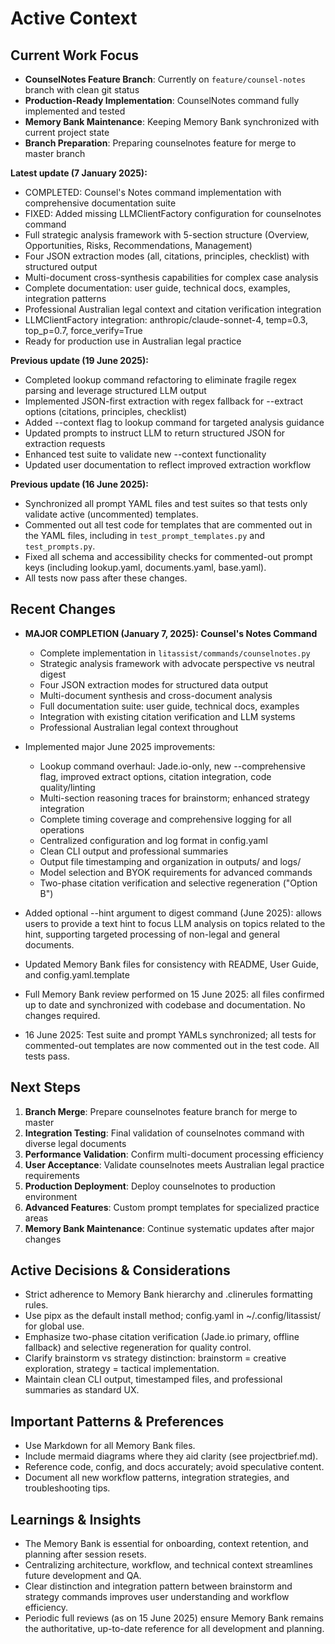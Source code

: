 # Active Context

## Current Work Focus
- **CounselNotes Feature Branch**: Currently on `feature/counsel-notes` branch with clean git status
- **Production-Ready Implementation**: CounselNotes command fully implemented and tested
- **Memory Bank Maintenance**: Keeping Memory Bank synchronized with current project state
- **Branch Preparation**: Preparing counselnotes feature for merge to master branch

**Latest update (7 January 2025):**
- COMPLETED: Counsel's Notes command implementation with comprehensive documentation suite
- FIXED: Added missing LLMClientFactory configuration for counselnotes command
- Full strategic analysis framework with 5-section structure (Overview, Opportunities, Risks, Recommendations, Management)
- Four JSON extraction modes (all, citations, principles, checklist) with structured output
- Multi-document cross-synthesis capabilities for complex case analysis
- Complete documentation: user guide, technical docs, examples, integration patterns
- Professional Australian legal context and citation verification integration
- LLMClientFactory integration: anthropic/claude-sonnet-4, temp=0.3, top_p=0.7, force_verify=True
- Ready for production use in Australian legal practice

**Previous update (19 June 2025):**
- Completed lookup command refactoring to eliminate fragile regex parsing and leverage structured LLM output
- Implemented JSON-first extraction with regex fallback for --extract options (citations, principles, checklist)
- Added --context flag to lookup command for targeted analysis guidance
- Updated prompts to instruct LLM to return structured JSON for extraction requests
- Enhanced test suite to validate new --context functionality
- Updated user documentation to reflect improved extraction workflow

**Previous update (16 June 2025):**
- Synchronized all prompt YAML files and test suites so that tests only validate active (uncommented) templates.
- Commented out all test code for templates that are commented out in the YAML files, including in `test_prompt_templates.py` and `test_prompts.py`.
- Fixed all schema and accessibility checks for commented-out prompt keys (including lookup.yaml, documents.yaml, base.yaml).
- All tests now pass after these changes.

## Recent Changes
- **MAJOR COMPLETION (January 7, 2025): Counsel's Notes Command**
  - Complete implementation in `litassist/commands/counselnotes.py`
  - Strategic analysis framework with advocate perspective vs neutral digest
  - Four JSON extraction modes for structured data output
  - Multi-document synthesis and cross-document analysis
  - Full documentation suite: user guide, technical docs, examples
  - Integration with existing citation verification and LLM systems
  - Professional Australian legal context throughout

- Implemented major June 2025 improvements:
  - Lookup command overhaul: Jade.io-only, new --comprehensive flag, improved extract options, citation integration, code quality/linting
  - Multi-section reasoning traces for brainstorm; enhanced strategy integration
  - Complete timing coverage and comprehensive logging for all operations
  - Centralized configuration and log format in config.yaml
  - Clean CLI output and professional summaries
  - Output file timestamping and organization in outputs/ and logs/
  - Model selection and BYOK requirements for advanced commands
  - Two-phase citation verification and selective regeneration ("Option B")
- Added optional --hint argument to digest command (June 2025): allows users to provide a text hint to focus LLM analysis on topics related to the hint, supporting targeted processing of non-legal and general documents.
- Updated Memory Bank files for consistency with README, User Guide, and config.yaml.template
- Full Memory Bank review performed on 15 June 2025: all files confirmed up to date and synchronized with codebase and documentation. No changes required.
- 16 June 2025: Test suite and prompt YAMLs synchronized; all tests for commented-out templates are now commented out in the test code. All tests pass.

## Next Steps
1. **Branch Merge**: Prepare counselnotes feature branch for merge to master
2. **Integration Testing**: Final validation of counselnotes command with diverse legal documents
3. **Performance Validation**: Confirm multi-document processing efficiency
4. **User Acceptance**: Validate counselnotes meets Australian legal practice requirements
5. **Production Deployment**: Deploy counselnotes to production environment
6. **Advanced Features**: Custom prompt templates for specialized practice areas
7. **Memory Bank Maintenance**: Continue systematic updates after major changes

## Active Decisions & Considerations
- Strict adherence to Memory Bank hierarchy and .clinerules formatting rules.
- Use pipx as the default install method; config.yaml in ~/.config/litassist/ for global use.
- Emphasize two-phase citation verification (Jade.io primary, offline fallback) and selective regeneration for quality control.
- Clarify brainstorm vs strategy distinction: brainstorm = creative exploration, strategy = tactical implementation.
- Maintain clean CLI output, timestamped files, and professional summaries as standard UX.

## Important Patterns & Preferences
- Use Markdown for all Memory Bank files.
- Include mermaid diagrams where they aid clarity (see projectbrief.md).
- Reference code, config, and docs accurately; avoid speculative content.
- Document all new workflow patterns, integration strategies, and troubleshooting tips.

## Learnings & Insights
- The Memory Bank is essential for onboarding, context retention, and planning after session resets.
- Centralizing architecture, workflow, and technical context streamlines future development and QA.
- Clear distinction and integration pattern between brainstorm and strategy commands improves user understanding and workflow efficiency.
- Periodic full reviews (as on 15 June 2025) ensure Memory Bank remains the authoritative, up-to-date reference for all development and planning.
